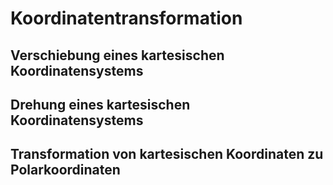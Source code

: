 # Koordinatentransformation

## Verschiebung eines kartesischen Koordinatensystems

## Drehung eines kartesischen Koordinatensystems

## Transformation von kartesischen Koordinaten zu Polarkoordinaten